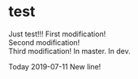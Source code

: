 # test
Just test!!!
First modification!  
Second modification!  
Third modification!
In master.
In dev.

Today 2019-07-11
New line!
